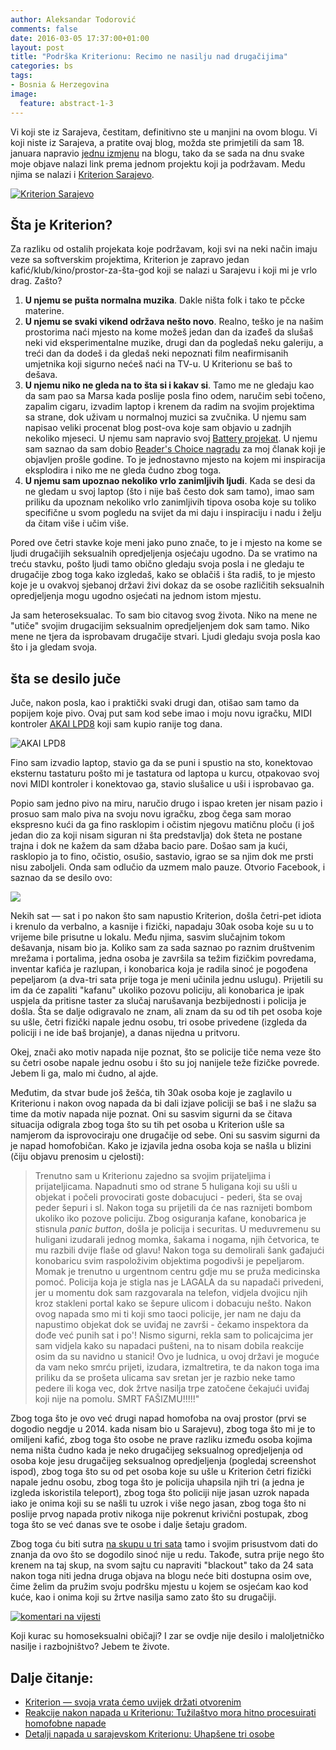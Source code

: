 ```yaml
---
author: Aleksandar Todorović
comments: false
date: 2016-03-05 17:37:00+01:00
layout: post
title: "Podrška Kriterionu: Recimo ne nasilju nad drugačijima"
categories: bs
tags:
- Bosnia & Herzegovina
image:
  feature: abstract-1-3
---
```


Vi koji ste iz Sarajeva, čestitam, definitivno ste u manjini na ovom blogu. Vi koji niste iz Sarajeva, a pratite ovaj blog, možda ste primjetili da sam 18. januara napravio [jednu izmjenu]({{site.url}}/en/replace-ads-with-relevant-content/) na blogu, tako da se sada na dnu svake moje objave nalazi link prema jednom projektu koji ja podržavam. Medu njima se nalazi i [Kriterion Sarajevo](http://kriterion.ba/).

[![Kriterion Sarajevo]({{site.url}}/images/relevant-bhs/kriterion.png)](http://kriterion.ba)

## Šta je Kriterion?

Za razliku od ostalih projekata koje podržavam, koji svi na neki način imaju veze sa softverskim projektima, Kriterion je zapravo jedan kafić/klub/kino/prostor-za-šta-god koji se nalazi u Sarajevu i koji mi je vrlo drag. Zašto?

1. **U njemu se pušta normalna muzika**. Dakle ništa folk i tako te pčcke materine.
2. **U njemu se svaki vikend održava nešto novo**. Realno, teško je na našim prostorima naći mjesto na kome možeš jedan dan da izađeš da slušaš neki vid eksperimentalne muzike, drugi dan da pogledaš neku galeriju, a treći dan da dodeš i da gledaš neki nepoznati film neafirmisanih umjetnika koji sigurno nećeš naći na TV-u. U Kriterionu se baš to dešava.
3. **U njemu niko ne gleda na to šta si i kakav si**. Tamo me ne gledaju kao da sam pao sa Marsa kada poslije posla fino odem, naručim sebi točeno, zapalim cigaru, izvadim laptop i krenem da radim na svojim projektima sa strane, dok uživam u normalnoj muzici sa zvučnika. U njemu sam napisao veliki procenat blog post-ova koje sam objavio u zadnjih nekoliko mjeseci. U njemu sam napravio svoj [Battery projekat](https://r3bl.me/battery/). U njemu sam saznao da sam dobio [Reader's Choice nagradu](https://opensource.com/community/16/2/winners-2016-community-awards) za moj članak koji je objavljen prošle godine. To je jednostavno mjesto na kojem mi inspiracija eksplodira i niko me ne gleda čudno zbog toga.
4. **U njemu sam upoznao nekoliko vrlo zanimljivih ljudi**. Kada se desi da ne gledam u svoj laptop (što i nije baš često dok sam tamo), imao sam priliku da upoznam nekoliko vrlo zanimljivih tipova osoba koje su toliko specifične u svom pogledu na svijet da mi daju i inspiraciju i nadu i želju da čitam više i učim više.

Pored ove četri stavke koje meni jako puno znače, to je i mjesto na kome se ljudi drugačijih seksualnih opredjeljenja osjećaju ugodno. Da se vratimo na treću stavku, pošto ljudi tamo obično gledaju svoja posla i ne gledaju te drugačije zbog toga kako izgledaš, kako se oblačiš i šta radiš, to je mjesto koje je u ovakvoj sjebanoj državi živi dokaz da se osobe različitih seksualnih opredjeljenja mogu ugodno osjećati na jednom istom mjestu.

Ja sam heteroseksualac. To sam bio citavog svog života. Niko na mene ne "utiče" svojim drugacijim seksualnim opredjeljenjem dok sam tamo. Niko mene ne tjera da isprobavam drugačije stvari. Ljudi gledaju svoja posla kao što i ja gledam svoja.

## šta se desilo juče

Juče, nakon posla, kao i praktički svaki drugi dan, otišao sam tamo da popijem koje pivo. Ovaj put sam kod sebe imao i moju novu igračku, MIDI kontroler [AKAI LPD8](http://www.akaipro.com/product/lpd8) koji sam kupio ranije tog dana.

![AKAI LPD8](http://cdn.rekkerd.org/wp-content/uploads/2011/09/akai_lpd8.jpg)

Fino sam izvadio laptop, stavio ga da se puni i spustio na sto, konektovao eksternu tastaturu pošto mi je tastatura od laptopa u kurcu, otpakovao svoj novi MIDI kontroler i konektovao ga, stavio slušalice u uši i isprobavao ga.

Popio sam jedno pivo na miru, naručio drugo i ispao kreten jer nisam pazio i prosuo sam malo piva na svoju novu igračku, zbog čega sam morao ekspresno kući da ga fino rasklopim i očistim njegovu matičnu ploču (i još jedan dio za koji nisam siguran ni šta predstavlja) dok šteta ne postane trajna i dok ne kažem da sam džaba bacio pare. Došao sam ja kući, rasklopio ja to fino, očistio, osušio, sastavio, igrao se sa njim dok me prsti nisu zaboljeli. Onda sam odlučio da uzmem malo pauze. Otvorio Facebook, i saznao da se desilo ovo:

[![](http://i.imgur.com/VHTzcG1.png)](http://radiosarajevo.ba/novost/218407/sarajevo-pokusaj-napada-na-goste-u-kinu-kriterion)

Nekih sat — sat i po nakon što sam napustio Kriterion, došla četri-pet idiota i krenulo da verbalno, a kasnije i fizički, napadaju 30ak osoba koje su u to vrijeme bile prisutne u lokalu. Među njima, sasvim slučajnim tokom dešavanja, nisam bio ja. Koliko sam za sada saznao po raznim društvenim mrežama i portalima, jedna osoba je završila sa težim fizičkim povredama, inventar kafića je razlupan, i konobarica koja je radila sinoć je pogođena pepeljarom (a dva-tri sata prije toga je meni učinila jednu uslugu). Prijetili su im da će zapaliti "kafanu" ukoliko pozovu policiju, ali konobarica je ipak uspjela da pritisne taster za slučaj narušavanja bezbijednosti i policija je došla. Šta se dalje odigravalo ne znam, ali znam da su od tih pet osoba koje su ušle, četri fizički napale jednu osobu, tri osobe privedene (izgleda da policiji i ne ide baš brojanje), a danas nijedna u pritvoru.

Okej, znači ako motiv napada nije poznat, što se policije tiče nema veze što su četri osobe napale jednu osobu i što su joj nanijele teže fizičke povrede. Jebem li ga, malo mi čudno, al ajde.

Međutim, da stvar bude još žešća, tih 30ak osoba koje je zaglavilo u Kriterionu i nakon ovog napada da bi dali izjave policiji se baš i ne slažu sa time da motiv napada nije poznat. Oni su sasvim sigurni da se čitava situacija odigrala zbog toga što su tih pet osoba u Kriterion ušle sa namjerom da isprovociraju one drugačije od sebe. Oni su sasvim sigurni da je napad homofobičan. Kako je izjavila jedna osoba koja se našla u blizini (čiju objavu prenosim u cjelosti):

> Trenutno sam u Kriterionu zajedno sa svojim prijateljima i prijateljicama. Napadnuti smo od strane 5 huligana koji su ušli u objekat i počeli provocirati goste dobacujuci - pederi, šta se ovaj peder šepuri i sl. Nakon toga su prijetili da će nas raznijeti bombom ukoliko iko pozove policiju. Zbog osiguranja kafane, konobarica je stisnula _panic button_, došla je policija i securitas. U meduvremenu su huligani izudarali jednog momka, šakama i nogama, njih četvorica, te mu razbili dvije flaše od glavu! Nakon toga su demolirali šank gađajući konobaricu svim raspoloživim objektima pogodivši je pepeljarom. Momak je trenutno u urgentnom centru gdje mu se pruža medicinska pomoć. Policija koja je stigla nas je LAGALA da su napadači privedeni, jer u momentu dok sam razgovarala na telefon, vidjela dvojicu njih kroz stakleni portal kako se šepure ulicom i dobacuju nešto. Nakon ovog napada smo mi ti koji smo taoci policije, jer nam ne daju da napustimo objekat dok se uviđaj ne završi - čekamo inspektora da dođe već punih sat i po'! Nismo sigurni, rekla sam to policajcima jer sam vidjela kako su napadaci pušteni, na to nisam dobila reakcije osim da su navidno u stanici! Ovo je ludnica, u ovoj državi je moguće da vam neko smrću prijeti, izudara, izmaltretira, te da nakon toga ima priliku da se prošeta ulicama sav sretan jer je razbio neke tamo pedere ili koga vec, dok žrtve nasilja trpe zatočene čekajući uviđaj koji nije na pomolu. SMRT FAŠIZMU!!!!!"

Zbog toga što je ovo već drugi napad homofoba na ovaj prostor (prvi se dogodio negdje u 2014. kada nisam bio u Sarajevu), zbog toga što mi je to omiljeni kafić, zbog toga što osobe ne prave razliku između osoba kojima nema ništa čudno kada je neko drugačijeg seksualnog opredjeljenja od osoba koje jesu drugačijeg seksualnog opredjeljenja (pogledaj screenshot ispod), zbog toga što su od pet osoba koje su ušle u Kriterion četri fizički napale jednu osobu, zbog toga što je policija uhapsila njih tri (a jedna je izgleda iskoristila teleport), zbog toga što policiji nije jasan uzrok napada iako je onima koji su se našli tu uzrok i više nego jasan, zbog toga što ni poslije prvog napada protiv nikoga nije pokrenut krivični postupak, zbog toga što se već danas sve te osobe i dalje šetaju gradom.

Zbog toga ću biti sutra [na skupu u tri sata](https://www.facebook.com/events/457714864414368/) tamo i svojim prisustvom dati do znanja da ovo što se dogodilo sinoć nije u redu. Takođe, sutra prije nego što krenem na taj skup, na svom sajtu cu napraviti "blackout" tako da 24 sata nakon toga niti jedna druga objava na blogu neće biti dostupna osim ove, čime želim da pružim svoju podršku mjestu u kojem se osjećam kao kod kuće, kao i onima koji su žrtve nasilja samo zato što su drugačiji.

[![komentari na vijesti](http://i.imgur.com/KL3B2Ez.png)](http://i.imgur.com/KL3B2Ez.png)

Koji kurac su homoseksualni običaji? I zar se ovdje nije desilo i maloljetničko nasilje i razbojništvo? Jebem te živote.

## Dalje čitanje:

* [Kriterion — svoja vrata ćemo uvijek držati otvorenim](http://kriterion.ba/novost/9856/kriterion-svoja-vrata-cemo-uvijek-drzati-otvorenim)
* [Reakcije nakon napada u Kriterionu: Tužilaštvo mora hitno procesuirati homofobne napade](http://www.radiosarajevo.ba/novost/218444)
* [Detalji napada u sarajevskom Kriterionu: Uhapšene tri osobe](http://radiosarajevo.ba/novost/218416/detalji-napada-u-sarajevskom-kriterionu-uhapsene-tri-osobe)
